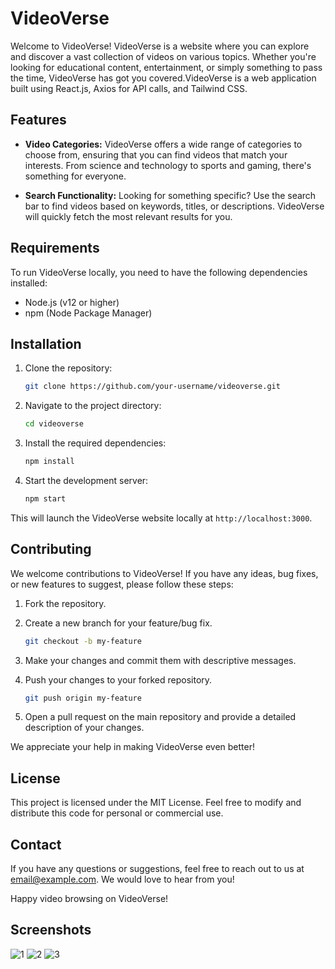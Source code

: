 # VideoVerse

Welcome to VideoVerse! VideoVerse is a website where you can explore and discover a vast collection of videos on various topics. Whether you're looking for educational content, entertainment, or simply something to pass the time, VideoVerse has got you covered.VideoVerse is a web application built using React.js, Axios for API calls, and Tailwind CSS.

## Features

- **Video Categories:** VideoVerse offers a wide range of categories to choose from, ensuring that you can find videos that match your interests. From science and technology to sports and gaming, there's something for everyone.

- **Search Functionality:** Looking for something specific? Use the search bar to find videos based on keywords, titles, or descriptions. VideoVerse will quickly fetch the most relevant results for you.

## Requirements

To run VideoVerse locally, you need to have the following dependencies installed:

- Node.js (v12 or higher)
- npm (Node Package Manager)

## Installation

1. Clone the repository:

   ```bash
   git clone https://github.com/your-username/videoverse.git

2. Navigate to the project directory:

   ```bash
   cd videoverse

3. Install the required dependencies:

   ```bash
   npm install

4. Start the development server:

   ```bash
   npm start

This will launch the VideoVerse website locally at `http://localhost:3000`.

## Contributing

We welcome contributions to VideoVerse! If you have any ideas, bug fixes, or new features to suggest, please follow these steps:

1. Fork the repository.

2. Create a new branch for your feature/bug fix.

   ```bash
   git checkout -b my-feature

3. Make your changes and commit them with descriptive messages.

4. Push your changes to your forked repository.

   ```bash
   git push origin my-feature

5. Open a pull request on the main repository and provide a detailed description of your changes.

We appreciate your help in making VideoVerse even better!

## License

This project is licensed under the MIT License. Feel free to modify and distribute this code for personal or commercial use.

## Contact

If you have any questions or suggestions, feel free to reach out to us at email@example.com. We would love to hear from you!

Happy video browsing on VideoVerse!

## Screenshots
![1](https://github.com/Aniket2805/VideoVerse/assets/97465559/d20d2911-402c-4448-85d3-5bd2ba9a3d10)
![2](https://github.com/Aniket2805/VideoVerse/assets/97465559/a3eb379d-632e-4ede-9ee6-8850782b0590)
![3](https://github.com/Aniket2805/VideoVerse/assets/97465559/4a58f8ae-869b-4fa6-bab6-8e4896d771e9)
